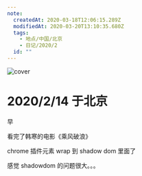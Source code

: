```yaml
---
note:
  createdAt: 2020-03-18T12:06:15.289Z
  modifiedAt: 2020-03-20T13:10:35.680Z
  tags:
    - 地点/中国/北京
    - 日记/2020/2
  id: ""
---
```


![cover](https://cn.bing.com/th?id=OHR.CorsicaHeart_EN-CN1610180963_UHD.jpg&pid=hp&w=3840&h=2160&rs=1&c=4&r=0)

# 2020/2/14 于北京

<!-- @timer "date":"Fri Feb 14 2020 09:12:24 GMT+0800 (CST) -->

早

<!-- @timer "date":"Fri Feb 14 2020 12:29:12 GMT+0800 (China Standard Time)","duration":"about 3 hours -->

看完了韩寒的电影《乘风破浪》

<!-- @timer "date":"Fri Feb 14 2020 20:07:48 GMT+0800 (China Standard Time)","duration":"about 8 hours -->

chrome 插件元素 wrap 到 shadow dom 里面了

<!-- @timer "date":"Fri Feb 14 2020 23:38:32 GMT+0800 (China Standard Time)","duration":"about 4 hours -->

感觉 shadowdom 的问题很大。。。
